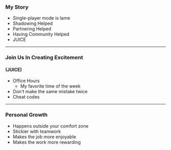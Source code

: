 ### My Story

- Single-player mode is lame
- Shadowing Helped
- Partnering Helped
- Having Community Helped
- JUICE

---

### Join Us In Creating Excitement
#### (JUICE)

- Office Hours 
  - My favorite time of the week
- Don't make the same mistake twice
- Cheat codes
---

### Personal Growth

- Happens outside your comfort zone
- Stickier with teamwork
- Makes the job more enjoyable
- Makes the work more rewarding
